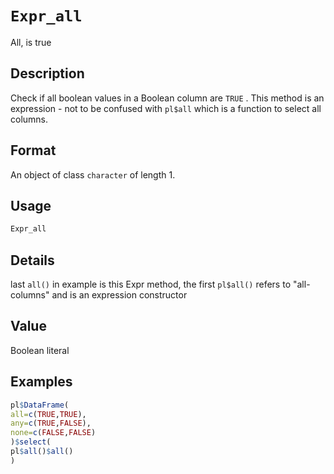 # `Expr_all`

All, is true


## Description

Check if all boolean values in a Boolean column are `TRUE` .
 This method is an expression - not to be confused with
 `pl$all` which is a function to select all columns.


## Format

An object of class `character` of length 1.


## Usage

```r
Expr_all
```


## Details

last `all()` in example is this Expr method, the first `pl$all()` refers
 to "all-columns" and is an expression constructor


## Value

Boolean literal


## Examples

```r
pl$DataFrame(
all=c(TRUE,TRUE),
any=c(TRUE,FALSE),
none=c(FALSE,FALSE)
)$select(
pl$all()$all()
)
```


